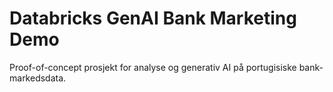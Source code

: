 # Databricks GenAI Bank Marketing Demo
Proof-of-concept prosjekt for analyse og generativ AI på portugisiske bank-markedsdata.
